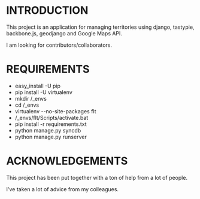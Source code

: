 # INTRODUCTION

This project is an application for managing territories using django, tastypie, backbone.js, geodjango and Google Maps API.

I am looking for contributors/collaborators.

# REQUIREMENTS

* easy_install -U pip
* pip install -U virtualenv
* mkdir /_envs
* cd /_envs
* virtualenv --no-site-packages flt
* /_envs/flt/Scripts/activate.bat
* pip install -r requirements.txt
* python manage.py syncdb
* python manage.py runserver

# ACKNOWLEDGEMENTS

This project has been put together with a ton of help from a lot of people.

I've taken a lot of advice from my colleagues.


